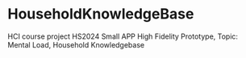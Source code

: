 # HouseholdKnowledgeBase
HCI course project HS2024
Small APP High Fidelity Prototype,
Topic: Mental Load, Household Knowledgebase
